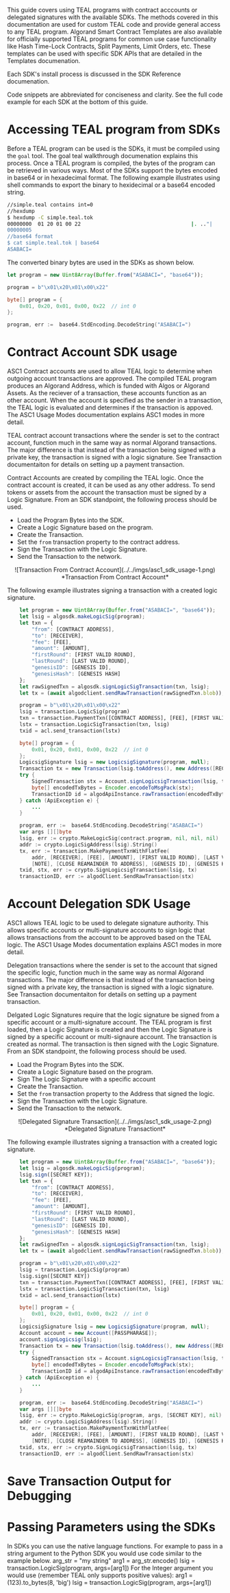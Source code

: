 This guide covers using TEAL programs with contract acccounts or delegated signatures with the available SDKs. The methods covered in this documentation are used for custom TEAL code and provide general access to any TEAL program. Algorand Smart Contract Templates are also available for officially supported TEAL programs for common use case functionality like Hash Time-Lock Contracts, Split Payments, Limit Orders, etc. These templates can be used with specific SDK APIs that are detailed in the Templates documenation.<LINK>

Each SDK's install process is discussed in the SDK Reference documenation.<LINK>

Code snippets are abbreviated for conciseness and clarity. See the full code example for each SDK at the bottom of this guide.

# Accessing TEAL program from SDKs
Before a TEAL program can be used is the SDKs, it must be compiled using the `goal` tool. The goal teal walkthrough documenation <LINK> explains this process. Once a TEAL program is compiled, the bytes of the program can be retrieved in various ways. Most of the SDKs support the bytes encoded in base64 or in hexadecimal format. The following example illustrates using shell commands to export the binary to hexidecimal or a base64 encoded string.

``` bash
//simple.teal contains int=0
//hexdump 
$ hexdump -C simple.teal.tok
00000000  01 20 01 00 22                                    |. .."|
00000005
//base64 format
$ cat simple.teal.tok | base64
ASABACI=
```

The converted binary bytes are used in the SDKs as shown below.

```javascript tab="JavaScript"
let program = new Uint8Array(Buffer.from("ASABACI=", "base64"));
```

```python tab="Python"
program = b"\x01\x20\x01\x00\x22"  
```

```java tab="Java"
byte[] program = {
    0x01, 0x20, 0x01, 0x00, 0x22  // int 0
};
```

```go tab="Go"
program, err :=  base64.StdEncoding.DecodeString("ASABACI=")
```
# Contract Account SDK usage
ASC1 Contract accounts are used to allow TEAL logic to determine when outgoing account transactions are approved. The compiled TEAL program produces an Algorand Address, which is funded with Algos or Algorand Assets. As the reciever of a transaction, these accounts function as an other account. When the account is specified as the sender in a transaction, the TEAL logic is evaluated and determines if the transaction is appoved. The ASC1 Usage Modes documentation<LINK> explains ASC1 modes in more detail. 

TEAL contract account transactions where the sender is set to the contract account, function much in the same way as normal Algorand transactions<Link>. The major difference is that instead of the transaction being signed with a private key, the transaction is signed with a logic signature<LINK>. See Transaction documentaiton for details on setting up a payment transaction.<Link>

Contract Accounts are created by compiling the TEAL logic. Once the contract account is created, it can be used as any other address. To send tokens or assets from the account the transaction must be signed by a Logic Signature. From an SDK standpoint, the following process should be used.

* Load the Program Bytes into the SDK.
* Create a Logic Signature based on the program.
* Create the Transaction.
* Set the `from` transaction property to the contract address.
* Sign the Transaction with the Logic Signature.
* Send the Transaction to the network.

<center>![Transaction From Contract Account](../../imgs/asc1_sdk_usage-1.png)</center>
<center>*Transaction From Contract Account*</center>

The following example illustrates signing a transaction with a created logic signature.

```javascript tab="JavaScript"
    let program = new Uint8Array(Buffer.from("ASABACI=", "base64"));
    let lsig = algosdk.makeLogicSig(program);
    let txn = {
        "from": [CONTRACT ADDRESS],
        "to": [RECEIVER],
        "fee": [FEE],
        "amount": [AMOUNT],
        "firstRound": [FIRST VALID ROUND],
        "lastRound": [LAST VALID ROUND],
        "genesisID": [GENESIS ID],
        "genesisHash": [GENESIS HASH]
    };
    let rawSignedTxn = algosdk.signLogicSigTransaction(txn, lsig);
    let tx = (await algodclient.sendRawTransaction(rawSignedTxn.blob));
```

```python tab="Python"
	program = b"\x01\x20\x01\x00\x22"  
	lsig = transaction.LogicSig(program)
	txn = transaction.PaymentTxn([CONTRACT ADDRESS], [FEE], [FIRST VALID ROUND], [LAST VALID ROUND], [GENESIS HASH], [RECEIVER], [AMOUNT], [CLOSE REMAINDER TO ADDRESS])
	lstx = transaction.LogicSigTransaction(txn, lsig)
	txid = acl.send_transaction(lstx)
```

```java tab="Java"
    byte[] program = {
        0x01, 0x20, 0x01, 0x00, 0x22  // int 0
    };
    LogicsigSignature lsig = new LogicsigSignature(program, null);
    Transaction tx = new Transaction(lsig.toAddress(), new Address([RECIEVER ADDRESS]), BigInteger.valueOf([FEE]), [AMOUNT], [FIRST VALID ROUND], [LAST VALID ROUND], [GENESIS ID], [GENESIS HASH]);
    try {
        SignedTransaction stx = Account.signLogicsigTransaction(lsig, tx);
        byte[] encodedTxBytes = Encoder.encodeToMsgPack(stx);
        TransactionID id = algodApiInstance.rawTransaction(encodedTxBytes);
    } catch (ApiException e) {
		...
    }
```

```go tab="Go"
    program, err :=  base64.StdEncoding.DecodeString("ASABACI=")
    var args [][]byte
    lsig, err := crypto.MakeLogicSig(contract.program, nil, nil, nil)
	addr := crypto.LogicSigAddress(lsig).String()	
	tx, err := transaction.MakePaymentTxnWithFlatFee(
		addr, [RECEIVER], [FEE], [AMOUNT], [FIRST VALID ROUND], [LAST VALID ROUND],
		[NOTE], [CLOSE REAMAINDER TO ADDRESS], [GENESIS ID], [GENESIS HASH] )
	txid, stx, err := crypto.SignLogicsigTransaction(lsig, tx)
	transactionID, err := algodClient.SendRawTransaction(stx)
```

# Account Delegation SDK Usage
ASC1 allows TEAL logic to be used to delegate signature authority. This allows specific accounts or multi-signature accounts to sign logic that allows transactions from the account to be approved based on the TEAL logic. The ASC1 Usage Modes documentation<LINK> explains ASC1 modes in more detail. 

Delegation transactions where the sender is set to the account that signed the specific logic, function much in the same way as normal Algorand transactions<Link>. The major difference is that instead of the transaction being signed with a private key, the transaction is signed with a logic signature<LINK>. See Transaction documentaiton for details on setting up a payment transaction.<Link>

Delgated Logic Signatures require that the logic signature be signed from a specific account or a multi-signature account. The TEAL program is first loaded, then a Logic Signature is created and then the Logic Signature is signed by a specific account or multi-signaure account. The transaction is created as normal. The transaction is then signed with the Logic Signature. From an SDK standpoint, the following process should be used.

* Load the Program Bytes into the SDK.
* Create a Logic Signature based on the program.
* Sign The Logic Signature with a specific account
* Create the Transaction.
* Set the `from` transaction property to the Address that signed the logic.
* Sign the Transaction with the Logic Signature.
* Send the Transaction to the network.

<center>![Delegated Signature Transaction](../../imgs/asc1_sdk_usage-2.png)</center>
<center>*Delegated Signature Transactiont*</center>

The following example illustrates signing a transaction with a created logic signature.

```javascript tab="JavaScript"
    let program = new Uint8Array(Buffer.from("ASABACI=", "base64"));
    let lsig = algosdk.makeLogicSig(program);
    lsig.sign([SECRET KEY]);
    let txn = {
        "from": [CONTRACT ADDRESS],
        "to": [RECEIVER],
        "fee": [FEE],
        "amount": [AMOUNT],
        "firstRound": [FIRST VALID ROUND],
        "lastRound": [LAST VALID ROUND],
        "genesisID": [GENESIS ID],
        "genesisHash": [GENESIS HASH]
    };
    let rawSignedTxn = algosdk.signLogicSigTransaction(txn, lsig);
    let tx = (await algodclient.sendRawTransaction(rawSignedTxn.blob));
```

```python tab="Python"
	program = b"\x01\x20\x01\x00\x22"  
	lsig = transaction.LogicSig(program)
    lsig.sign([SECRET KEY])
	txn = transaction.PaymentTxn([CONTRACT ADDRESS], [FEE], [FIRST VALID ROUND], [LAST VALID ROUND], [GENESIS HASH], [RECEIVER], [AMOUNT], [CLOSE REMAINDER TO ADDRESS])
	lstx = transaction.LogicSigTransaction(txn, lsig)
	txid = acl.send_transaction(lstx)
```

```java tab="Java"
    byte[] program = {
        0x01, 0x20, 0x01, 0x00, 0x22  // int 0
    };
    LogicsigSignature lsig = new LogicsigSignature(program, null);
    Account account = new Account([PASSPHARASE]);
    account.signLogicsig(lsig);
    Transaction tx = new Transaction(lsig.toAddress(), new Address([RECIEVER ADDRESS]), BigInteger.valueOf([FEE]), [AMOUNT], [FIRST VALID ROUND], [LAST VALID ROUND], [GENESIS ID], [GENESIS HASH]);
    try {
        SignedTransaction stx = Account.signLogicsigTransaction(lsig, tx);
        byte[] encodedTxBytes = Encoder.encodeToMsgPack(stx);
        TransactionID id = algodApiInstance.rawTransaction(encodedTxBytes);
    } catch (ApiException e) {
		...
    }
```

```go tab="Go"
    program, err :=  base64.StdEncoding.DecodeString("ASABACI=")
	var args [][]byte
	lsig, err := crypto.MakeLogicSig(program, args, [SECRET KEY], nil)
	addr := crypto.LogicSigAddress(lsig).String()	
	tx, err := transaction.MakePaymentTxnWithFlatFee(
		addr, [RECEIVER], [FEE], [AMOUNT], [FIRST VALID ROUND], [LAST VALID ROUND],
		[NOTE], [CLOSE REAMAINDER TO ADDRESS], [GENESIS ID], [GENESIS HASH] )
	txid, stx, err := crypto.SignLogicsigTransaction(lsig, tx)
	transactionID, err := algodClient.SendRawTransaction(stx)
```

# Save Transaction Output for Debugging

# Passing Parameters using the SDKs
In SDKs you can use the native language functions. For example to pass in a string argument to the Python SDK you would use code similar to the example below.
arg_str = "my string"
arg1 = arg_str.encode()
lsig = transaction.LogicSig(program, args=[arg1])
For the Integer argument you would use (remember TEAL only supports positive values):
arg1 = (123).to_bytes(8, 'big')
lsig = transaction.LogicSig(program, args=[arg1])